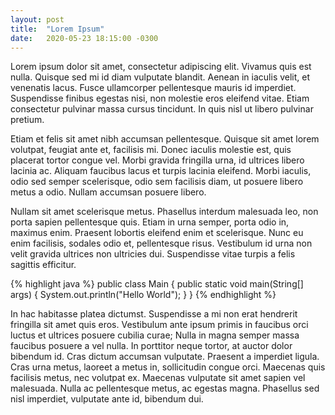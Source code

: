 ```yaml
---
layout: post
title:  "Lorem Ipsum"
date:   2020-05-23 18:15:00 -0300
---
```

Lorem ipsum dolor sit amet, consectetur adipiscing elit. Vivamus quis est nulla. Quisque sed mi id diam vulputate blandit. Aenean in iaculis velit, et venenatis lacus. Fusce ullamcorper pellentesque mauris id imperdiet. Suspendisse finibus egestas nisi, non molestie eros eleifend vitae. Etiam consectetur pulvinar massa cursus tincidunt. In quis nisl ut libero pulvinar pretium.

Etiam et felis sit amet nibh accumsan pellentesque. Quisque sit amet lorem volutpat, feugiat ante et, facilisis mi. Donec iaculis molestie est, quis placerat tortor congue vel. Morbi gravida fringilla urna, id ultrices libero lacinia ac. Aliquam faucibus lacus et turpis lacinia eleifend. Morbi iaculis, odio sed semper scelerisque, odio sem facilisis diam, ut posuere libero metus a odio. Nullam accumsan posuere libero.

Nullam sit amet scelerisque metus. Phasellus interdum malesuada leo, non porta sapien pellentesque quis. Etiam in urna semper, porta odio in, maximus enim. Praesent lobortis eleifend enim et scelerisque. Nunc eu enim facilisis, sodales odio et, pellentesque risus. Vestibulum id urna non velit gravida ultrices non ultricies dui. Suspendisse vitae turpis a felis sagittis efficitur.

{% highlight java %}
public class Main {
    public static void main(String[] args) {
        System.out.println("Hello World");
    }
}
{% endhighlight %}

In hac habitasse platea dictumst. Suspendisse a mi non erat hendrerit fringilla sit amet quis eros. Vestibulum ante ipsum primis in faucibus orci luctus et ultrices posuere cubilia curae; Nulla in magna semper massa faucibus posuere a vel nulla. In porttitor neque tortor, at auctor dolor bibendum id. Cras dictum accumsan vulputate. Praesent a imperdiet ligula. Cras urna metus, laoreet a metus in, sollicitudin congue orci. Maecenas quis facilisis metus, nec volutpat ex. Maecenas vulputate sit amet sapien vel malesuada. Nulla ac pellentesque metus, ac egestas magna. Phasellus sed nisl imperdiet, vulputate ante id, bibendum dui.
